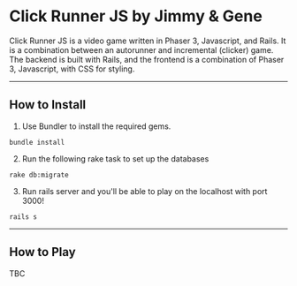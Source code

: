 Click Runner JS by Jimmy & Gene
========================


Click Runner JS is a video game written in Phaser 3, Javascript, and Rails. It is a combination between an autorunner and incremental (clicker) game. The backend is built with Rails, and the frontend is a combination of Phaser 3, Javascript, with CSS for styling.

---

## How to Install

1. Use Bundler to install the required gems.
```
bundle install
```
2. Run the following rake task to set up the databases
```
rake db:migrate
```
3. Run rails server and you'll be able to play on the localhost with port 3000! 
```
rails s
```
---
## How to Play

TBC
